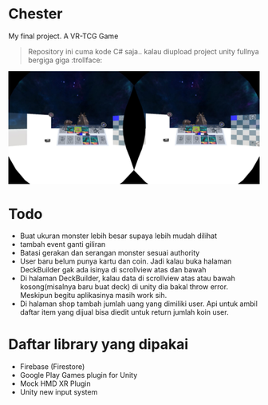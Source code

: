 # Chester
My final project. A VR-TCG Game

> Repository ini cuma kode C# saja.. kalau diupload project unity fullnya bergiga giga :trollface:

![Tampilan aplikasi saat duel](https://github.com/Bobby-Anggunawan/Chester/blob/master/ReadmeAssets/60e09e5e-97af-4508-a6b3-355006e1f81b.jpg?raw=true)

# Todo
- Buat ukuran monster lebih besar supaya lebih mudah dilihat
- tambah event ganti giliran
- Batasi gerakan dan serangan monster sesuai authority
- User baru belum punya kartu dan coin. Jadi kalau buka halaman DeckBuilder gak ada isinya di scrollview atas dan bawah
- Di halaman DeckBuilder, kalau data di scrollview atas atau bawah kosong(misalnya baru buat deck) di unity dia bakal throw error. Meskipun begitu aplikasinya masih work sih.
- Di halaman shop tambah jumlah uang yang dimiliki user. Api untuk ambil daftar item yang dijual bisa diedit untuk return jumlah koin user.


# Daftar library yang dipakai
- Firebase (Firestore)
- Google Play Games plugin for Unity
- Mock HMD XR Plugin
- Unity new input system
